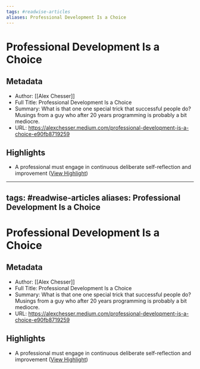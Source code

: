 ```yaml
---
tags: #readwise-articles
aliases: Professional Development Is a Choice
---
```

# Professional Development Is a Choice

## Metadata
- Author: [[Alex Chesser]]
- Full Title: Professional Development Is a Choice
- Summary: What is that one one special trick that successful people do? Musings from a guy who after 20 years programming is probably a bit mediocre.
- URL: https://alexchesser.medium.com/professional-development-is-a-choice-e90fb8719259

## Highlights
- A professional must engage in continuous deliberate self-reflection and improvement ([View Highlight](https://read.readwise.io/read/01h9dwr10z0jgb7q0nh4xbheea))
---
tags: #readwise-articles
aliases: Professional Development Is a Choice
---
# Professional Development Is a Choice

## Metadata
- Author: [[Alex Chesser]]
- Full Title: Professional Development Is a Choice
- Summary: What is that one one special trick that successful people do? Musings from a guy who after 20 years programming is probably a bit mediocre.
- URL: https://alexchesser.medium.com/professional-development-is-a-choice-e90fb8719259

## Highlights
- A professional must engage in continuous deliberate self-reflection and improvement ([View Highlight](https://read.readwise.io/read/01h9dwr10z0jgb7q0nh4xbheea))
